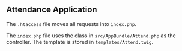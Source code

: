 
Attendance Application
----------------------

The `.htaccess` file moves all requests into `index.php`.  

The `index.php` file uses the class in `src/AppBundle/Attend.php` as the controller.
The template is stored in `templates/Attend.twig`.



